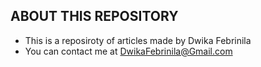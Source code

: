## ABOUT THIS REPOSITORY
- This is a reposiroty of articles made by Dwika Febrinila
- You can contact me at DwikaFebrinila@Gmail.com
